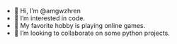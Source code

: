 - 👋 Hi, I’m @amgwzhren
- 👀 I’m interested in code.
- 🌱 My favorite hobby is playing online games.
- 💞️ I’m looking to collaborate on some python projects.

<!---
amgwzhren/amgwzhren is a ✨ special ✨ repository because its `README.md` (this file) appears on your GitHub profile.
You can click the Preview link to take a look at your changes.
--->

